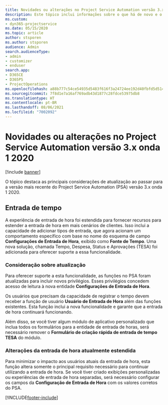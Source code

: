 ```yaml
---
title: Novidades ou alterações no Project Service Automation versão 3.x, onda 1 2020
description: Este tópico inclui informações sobre o que há de novo e o que foi alterado no Project Service Automation versão 3 onda 1 2020.
ms.custom:
- dyn365-projectservice
ms.date: 05/15/2020
ms.topic: article
author: stsporen
ms.author: stsporen
audience: Admin
search.audienceType:
- admin
- customizer
- enduser
search.app:
- D365CE
- D365PS
- ProjectOperations
ms.openlocfilehash: a88b777c54ce54935d5483f616f3a24724ee192d40fbfd5d514f990e958dd5ea
ms.sourcegitcommit: 7f8d1e7a16af769adb43d1877c28fdce53975db8
ms.translationtype: HT
ms.contentlocale: pt-BR
ms.lasthandoff: 08/06/2021
ms.locfileid: "7002092"
---
```

# <a name="whats-new-or-changed-in-project-service-automation-version-3-wave-1-2020"></a>Novidades ou alterações no Project Service Automation versão 3.x onda 1 2020

[!include [banner](../includes/psa-now-project-operations.md)]

O tópico destaca as principais considerações de atualização ao passar para a versão mais recente do Project Service Automation (PSA) versão 3.x onda 1 2020.

## <a name="time-entry"></a>Entrada de tempo
A experiência de entrada de hora foi estendida para fornecer recursos para estender a entrada de hora em mais cenários de clientes. Isso inclui a capacidade de adicionar tipos de entrada, que agora acionam um comportamento específico com base no nome do esquema de campo **Configurações de Entrada de Hora**, exibido como **Fonte de Tempo**. Uma nova solução, chamada Tempo, Despesa, Status e Aprovações (TESA) foi adicionada para oferecer suporte a essa funcionalidade.

### <a name="upgrade-consideration"></a>Consideração sobre atualização
Para oferecer suporte a esta funcionalidade, as funções no PSA foram atualizadas para incluir novos privilégios. Esses privilégios concedem acesso de leitura à nova entidade **Configurações de Entrada de Hora**.

Os usuários que precisam da capacidade de registrar o tempo devem receber a função de usuário **Usuário de Entrada de Hora** além das funções existentes. Esta função inclui a nova funcionalidade e garante que a entrada de hora continuará funcionando.

Além disso, se você tiver algum módulo de aplicativo personalizado que inclua todos os formulários para a entidade de entrada de horas, será necessário remover o **Formulário de criação rápida de entrada de tempo TESA** do módulo.

### <a name="currently-extended-time-entry-changes"></a>Alterações da entrada de hora atualmente estendida
Para minimizar o impacto aos usuários atuais da entrada de hora, esta função altera somente o principal requisito necessário para continuar utilizando a entrada de hora. Se você tiver criado exibições personalizadas ou experiências de entrada de hora separadas, será necessário configurar os campos da **Configuração de Entrada de Hora** com os valores corretos do PSA.


[!INCLUDE[footer-include](../includes/footer-banner.md)]